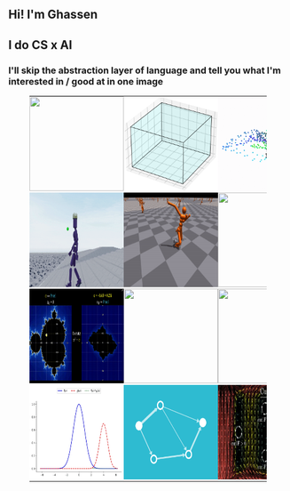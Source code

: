 ## Hi! I'm Ghassen
## I do CS x AI
### I'll skip the abstraction layer of language and tell you what I'm interested in / good at in one image

<table style="width: 85%; margin: auto; border-collapse: collapse;">
  <tr>
    <td style="padding: 0; border: none;"><img src="1_RZnBSB3QpkIwFUTRFaWDYg.gif" width="170" height="170" /></td>
    <td style="padding: 0; border: none;"><img src="bin_pack.gif" width="170" height="170" /></td>
    <td style="padding: 0; border: none;"><img src="tsne.gif" width="170" height="170" /></td>
    <td style="padding: 0; border: none;"><img src="tsp.gif" width="170" height="170" /></td>
  </tr>
  <tr>
    <td style="padding: 0; border: none;"><img src="humanoid-robot-walking.gif" width="170" height="170" /></td>
    <td style="padding: 0; border: none;"><img src="isaacgymenvs-c2ab42ffc68a8e6399a0bf1b183b9e78.gif" width="170" height="170" /></td>
    <td style="padding: 0; border: none;"><img src="wM4uDA.gif" width="170" height="170" /></td>
    <td style="padding: 0; border: none;"><img src="download.jpeg" width="170" height="170" /></td>
  </tr>
  <tr>
    <td style="padding: 0; border: none;"><img src="a85410f0-3984-42ef-a1dd-7e222e13ccac_1280x720.gif" width="170" height="170" /></td>
    <td style="padding: 0; border: none;"><img src="1_sXhYVFJRYTpmDHLb2PW5CA.gif" width="170" height="170" /></td>
    <td style="padding: 0; border: none;"><img src="distil_momentum1.gif" width="170" height="170" /></td>
    <td style="padding: 0; border: none;"><img src="https___www.notion.so_image_https%3A%2F%2Fprod-files-secure.s3.us-west-2.amazonaws.com%2Fd4ebb7bd-c6d6-4899-9213-fdd482d60c35%2Fa43fc2f5-c3a5-48e3-bd18-835f62567f8a%2Fdistribution_match.webp" width="170" height="170" /></td>
  </tr>
  <tr>
    <td style="padding: 0; border: none;"><img src="1xWkzextA9gqcqvPp3wZOFw.webp" width="170" height="170" /></td>
    <td style="padding: 0; border: none;"><img src="7d9b0b830632f1da9dd57c64a6fc3603.gif" width="170" height="170" /></td>
    <td style="padding: 0; border: none;"><img src="YRRq8o.gif" width="170" height="170" /></td>
    <td style="padding: 0; border: none;"><img src="RX_jMs.gif" width="170" height="170" /></td>
  </tr>
</table>
